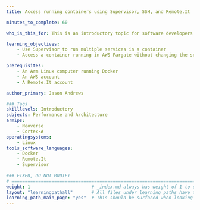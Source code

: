 ```yaml
---
title: Access running containers using Supervisor, SSH, and Remote.It

minutes_to_complete: 60

who_is_this_for: This is an introductory topic for software developers who want to learn how to run multiple services in a container and access running containers using Supervisor, SSH, and Remote.It during the debug and test phases of a project.

learning_objectives:
    - Use Supervisor to run multiple services in a container
    - Access a container running in AWS Fargate without changing the security group for debug and test

prerequisites:
    - An Arm Linux computer running Docker
    - An AWS account
    - A Remote.It account

author_primary: Jason Andrews

### Tags
skilllevels: Introductory
subjects: Performance and Architecture
armips:
    - Neoverse 
    - Cortex-A
operatingsystems:
    - Linux 
tools_software_languages:
    - Docker
    - Remote.It
    - Supervisor
    
### FIXED, DO NOT MODIFY
# ================================================================================
weight: 1                       # _index.md always has weight of 1 to order correctly
layout: "learningpathall"       # All files under learning paths have this same wrapper
learning_path_main_page: "yes"  # This should be surfaced when looking for related content. Only set for _index.md of learning path content.
---
```

